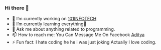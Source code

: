 ### Hi there 👋


- 🔭 I’m currently working on  [101INFOTECH][101infotech]
- 🌱 I’m currently learning everything🤣
- 💬 Ask me about anything related to programming.
- 📫 How to reach me: You Can Message Me On Facebook [Aditya]
- ⚡ Fun fact: I hate coding he he i was just joking Actually I love coding.

[101infotech]: https://101infotechnp.com
[Aditya]: https://www.facebook.com/aditya.khadka.180/
